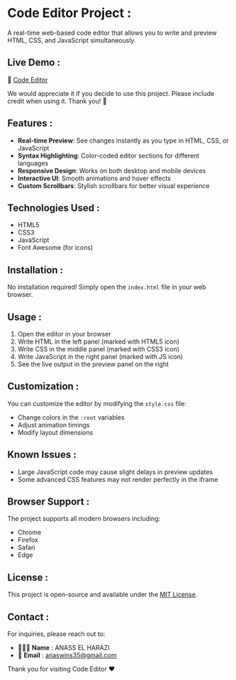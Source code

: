 # Code Editor Project :

A real-time web-based code editor that allows you to write and preview HTML, CSS, and JavaScript simultaneously.

## Live Demo : 

🔗 [Code Editor](https://codee-editor.netlify.app/)

We would appreciate it if you decide to use this project. Please include credit when using it. Thank you! 🙏

## Features :

- **Real-time Preview**: See changes instantly as you type in HTML, CSS, or JavaScript
- **Syntax Highlighting**: Color-coded editor sections for different languages
- **Responsive Design**: Works on both desktop and mobile devices
- **Interactive UI**: Smooth animations and hover effects
- **Custom Scrollbars**: Stylish scrollbars for better visual experience

## Technologies Used :

- HTML5
- CSS3
- JavaScript
- Font Awesome (for icons)

## Installation :

No installation required! Simply open the `index.html` file in your web browser.

## Usage :

1. Open the editor in your browser
2. Write HTML in the left panel (marked with HTML5 icon)
3. Write CSS in the middle panel (marked with CSS3 icon)
4. Write JavaScript in the right panel (marked with JS icon)
5. See the live output in the preview panel on the right

## Customization :

You can customize the editor by modifying the `style.css` file:

- Change colors in the `:root` variables
- Adjust animation timings
- Modify layout dimensions

## Known Issues :

- Large JavaScript code may cause slight delays in preview updates
- Some advanced CSS features may not render perfectly in the iframe

## Browser Support :

The project supports all modern browsers including:

- Chrome
- Firefox
- Safari
- Edge

## License :

This project is open-source and available under the [MIT License](LICENSE).

## Contact :

For inquiries, please reach out to:

- 👨🏻‍💻 **Name** : ANASS EL HARAZI
- 📧 **Email** : [anaswins35@gmail.com](mailto:anaswins35@gmail.com)

Thank you for visiting Code Editor ❤
